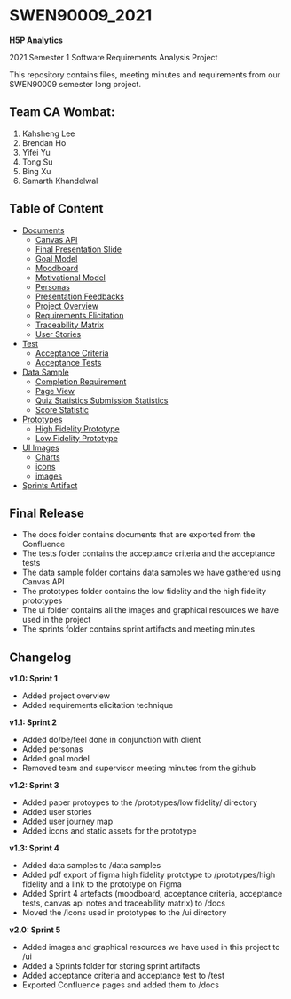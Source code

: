 # SWEN90009_2021

**H5P Analytics**

2021 Semester 1 Software Requirements Analysis Project

This repository contains files, meeting minutes and requirements from our SWEN90009 semester long project.

## Team CA Wombat:
1. Kahsheng Lee
2. Brendan Ho
3. Yifei Yu 
4. Tong Su
5. Bing Xu
6. Samarth Khandelwal

## Table of Content
- [Documents](/docs)
  - [Canvas API](/docs/Canvas%20API.pdf)
  - [Final Presentation Slide](/docs/Final%20Presentation%20slide.pdf)
  - [Goal Model](/docs/Goal%20Model.pdf)
  - [Moodboard](/docs/Moodboard.pdf)
  - [Motivational Model](/docs/Motivational%20Model.pdf)
  - [Personas](/docs/Personas.pdf)
  - [Presentation Feedbacks](/docs/Presentation%20Feedbacks.pdf)
  - [Project Overview](/docs/Project%20Overview.pdf)
  - [Requirements Elicitation](/docs/Requirements%20Elicitation.pdf)
  - [Traceability Matrix](/docs/Traceability%20Matrix.pdf)
  - [User Stories](/docs/User%20Stories.pdf)
- [Test](/tests)
  - [Acceptance Criteria](/tests/Acceptance%20Criteria.pdf)
  - [Acceptance Tests](/tests/Acceptance%20Tests.pdf)
- [Data Sample](/data%20samples)
  - [Completion Requirement](/data%20samples/Completion%20Requirement.json)
  - [Page View](/data%20samples/Page%20View.json)
  - [Quiz Statistics Submission Statistics](/data%20samples/Quiz%20Statistics%20Submission%20Statistics.json)
  - [Score Statistic](/data%20samples/Score%20Statistic.json)
- [Prototypes](/prototypes)
  - [High Fidelity Prototype](/prototypes/high%20fidelity)
  - [Low Fidelity Prototype](/prototypes/low%20fidelity)
- [UI Images](/ui)
  - [Charts](/ui/charts)
  - [icons](/ui/icons)
  - [images](/ui/images)
- [Sprints Artifact](/Sprints)


## Final Release
- The docs folder contains documents that are exported from the Confluence
- The tests folder contains the acceptance criteria and the acceptance tests
- The data sample folder contains data samples we have gathered using Canvas API
-  The prototypes folder contains the low fidelity and the high fidelity prototypes
- The ui folder contains all the images and graphical resources we have used in the project
- The sprints folder contains sprint artifacts and meeting minutes 


## Changelog
**v1.0: Sprint 1**
- Added project overview 
- Added requirements elicitation technique

**v1.1: Sprint 2**
- Added do/be/feel done in conjunction with client
- Added personas
- Added goal model
- Removed team and supervisor meeting minutes from the github

**v1.2: Sprint 3**
- Added paper protoypes to the /prototypes/low fidelity/ directory
- Added user stories
- Added user journey map
- Added icons and static assets for the prototype

**v1.3: Sprint 4**
- Added data samples to /data samples
- Added pdf export of figma high fidelity prototype to /prototypes/high fidelity and a link to the prototype on Figma
- Added Sprint 4 artefacts (moodboard, acceptance criteria, acceptance tests, canvas api notes and traceability matrix) to /docs
- Moved the /icons used in prototypes to the /ui directory

**v2.0: Sprint 5**
- Added images and graphical resources we have used in this project to /ui
- Added a Sprints folder for storing sprint artifacts
- Added acceptance criteria and acceptance test to /test
- Exported Confluence pages and added them to /docs







